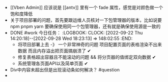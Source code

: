 - [[Vben Admin]] 应该说是 [[antv]] 里有一个 fade 属性，感觉是对颜色做一个饱和度降低
- 关于项目部署的问题，首先要跟运维人员核对一下包管理器的版本，比如说要npm pnpm yarn 要确保使用同一个包管理器，还有就是确保使用源是一致的
- DONE #work 今日任务：
  :LOGBOOK:
  CLOCK: [2022-09-22 Thu 14:20:18]--[2022-09-28 Wed 18:23:13] =>  148:02:55
  :END:
	- 将项目部署上去  -》 一个非常神奇的问题 项目配置页面的表格渲染不出来数据 而且内存溢出把页面搞崩溃了 ✔
	- 修复表格超出容器且不能滚动的问题 && 将分页器的值绑定双向数据 ✔
	- 系统管理各页面API以及简单页面 ✔
- Div中内容未超出但是出现滚动条如何解决？ #question
-